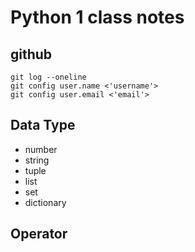 # Python 1 class notes

## github

```
git log --oneline 
git config user.name <'username'>
git config user.email <'email'>
```
## Data Type
* number
* string
* tuple
* list
* set
* dictionary

## Operator
